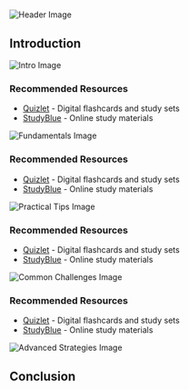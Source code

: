 # 


![Header Image](https://fal.media/files/panda/U9kPgUXWNTArVTXkZVgW9.png)

## Introduction


![Intro Image](https://fal.media/files/monkey/d9YHtTju5R6YJm0Fn6F1Z.png)



### Recommended Resources
- [Quizlet](https://quizlet.com/) - Digital flashcards and study sets
- [StudyBlue](https://www.studyblue.com/) - Online study materials


![Fundamentals Image](https://fal.media/files/kangaroo/c5tmzHBk5i8AvevLM7VPL.png)



### Recommended Resources
- [Quizlet](https://quizlet.com/) - Digital flashcards and study sets
- [StudyBlue](https://www.studyblue.com/) - Online study materials


![Practical Tips Image](https://fal.media/files/koala/dDvqpE9OVjyxZwUvGQno0.png)



### Recommended Resources
- [Quizlet](https://quizlet.com/) - Digital flashcards and study sets
- [StudyBlue](https://www.studyblue.com/) - Online study materials


![Common Challenges Image](https://fal.media/files/zebra/ICA3vtdqovYGBXdIzkUA0.png)



### Recommended Resources
- [Quizlet](https://quizlet.com/) - Digital flashcards and study sets
- [StudyBlue](https://www.studyblue.com/) - Online study materials


![Advanced Strategies Image](https://fal.media/files/elephant/csftAJE8l2fgMNQJVmqLE.png)

## Conclusion

